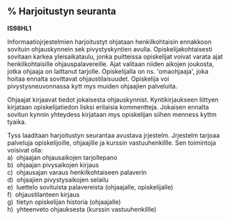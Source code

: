 % Harjoitustyn seuranta
---------------------

**IS98HL1**

Informaatiojrjestelmien harjoitustyt ohjataan henkilkohtaisin ennakkoon
sovituin ohjauskynnein sek pivystyskyntien avulla. Opiskelijakohtaisesti
sovitaan karkea yleisaikataulu, jonka puitteissa opiskelijat voivat
varata ajat henkilkohtaisille ohjauspalavereille. Ajat valitaan niiden
aikojen joukosta, jotka ohjaaja on laittanut tarjolle. Opiskelijalla on
ns. 'omaohjaaja', joka hoitaa ennalta sovittavat ohjaustilaisuudet.
Opiskelija voi pivystysneuvonnassa kytt mys muiden ohjaajien palveluita.

Ohjaajat kirjaavat tiedot jokaisesta ohjauskynnist. Kyntikirjaukseen
liittyen kirjataan opiskelijatiedon lisksi erilaisia kommentteja.
Jokaisen ennalta sovitun kynnin yhteydess kirjataan mys opiskelijan
siihen menness kyttm tyaika.

Tyss laaditaan harjoitustyn seurantaa avustava jrjestelm. Jrjestelm
tarjoaa palveluja opiskelijoille, ohjaajille ja kurssin vastuuhenkillle.
Sen toimintoja voisivat olla: \
a)  ohjaajan ohjausaikojen tarjollepano \
b)  ohjaajan pivysaikojen kirjaus \
c)  ohjausajan varaus henkilkohtaiseen palaverin \
d)  ohjaajien pivystysaikojen selailu \
e)  luettelo sovituista palavereista (ohjaajalle, opiskelijalle) \
f)  ohjaustilanteen kirjaus \
g)  tietyn opiskelijan historia (ohjaajalle) \
h)  yhteenveto ohjauksesta (kurssin vastuuhenkillle)
